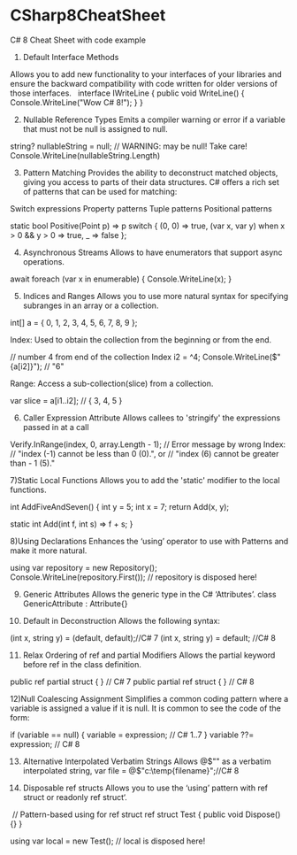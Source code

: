 # CSharp8CheatSheet
C# 8 Cheat Sheet with code example

1) Default Interface Methods

Allows you to add new functionality to your interfaces of your libraries and ensure the backward compatibility with code written for older versions of those interfaces.
 
interface IWriteLine
 {
  public void WriteLine()
   {
    Console.WriteLine("Wow C# 8!");
   }
 }


2) Nullable Reference Types
Emits a compiler warning or error if a variable that must not be null is assigned to null.

 string? nullableString = null; 
  // WARNING: may be null! Take care!
Console.WriteLine(nullableString.Length)

3) Pattern Matching 
Provides the ability to deconstruct matched objects, giving you access to parts of their data structures. C# offers a rich set of patterns that can be used for matching:   

Switch expressions
Property patterns
Tuple patterns
Positional patterns

static bool Positive(Point p) => p switch
{
    (0, 0) => true,
    (var x, var y) when x > 0 && y > 0 => true,
    _ => false
}; 

4) Asynchronous Streams
Allows to have enumerators that support async operations. 

 await foreach (var x in enumerable)
 {
   Console.WriteLine(x);
 } 

5) Indices and Ranges
Allows you to use more natural syntax for specifying subranges in an array or a collection.

int[] a = { 0, 1, 2, 3, 4, 5, 6, 7, 8, 9 };

Index:  Used to obtain the collection from the beginning or from the end.

 // number 4 from end of the collection
 Index i2 = ^4; 
 Console.WriteLine($"{a[i2]}"); // "6"

Range: Access a sub-collection(slice) from a collection.
 
 var slice = a[i1..i2]; 
 // { 3, 4, 5 }

6) Caller Expression Attribute
Allows callees to 'stringify'  the expressions passed in at a call 

 Verify.InRange(index, 0, array.Length - 1); 
    // Error message by wrong Index:
    // "index (-1) cannot be less than 0 (0).", or
    // "index (6) cannot be greater than - 1 (5)."

7)Static Local Functions
Allows you to add the 'static' modifier to the local functions.

int AddFiveAndSeven()
 {
 int y = 5; int x = 7;
 return Add(x, y); 
 
 static int Add(int f, int s) => f + s;
} 

8)Using Declarations
Enhances the ‘using’ operator to use with Patterns and make it more natural.

using var repository = new Repository();
Console.WriteLine(repository.First());
// repository is disposed here!

9) Generic Attributes
Allows the generic type in the C# ‘Attributes’.
class GenericAttribute<T> : Attribute{}

10) Default in Deconstruction
Allows the following syntax:
 
(int x, string y) = (default, default);//C# 7
(int x, string y) = default;       //C# 8

11) Relax Ordering of ref and partial Modifiers
Allows the partial keyword before ref in the class definition.

public ref partial struct { } // C# 7
public partial ref struct { } // C# 8

12)Null Coalescing Assignment
Simplifies a common coding pattern where a variable is assigned a value if it is null.
It is common to see the code of the form:

 if (variable == null)
 {
   variable = expression;  // C#  1..7
 }
 variable ??= expression; // C# 8

13) Alternative Interpolated Verbatim Strings
Allows @$""  as a verbatim interpolated string, 
var file = @$"c:\temp\{filename}";//C# 8

14) Disposable ref structs
Allows you to use the ‘using’ pattern with ref struct or readonly ref struct‘.

 // Pattern-based using for ref struct
ref struct Test { 
  public void Dispose() {}
}

using var local = new Test();
// local is disposed here! 
